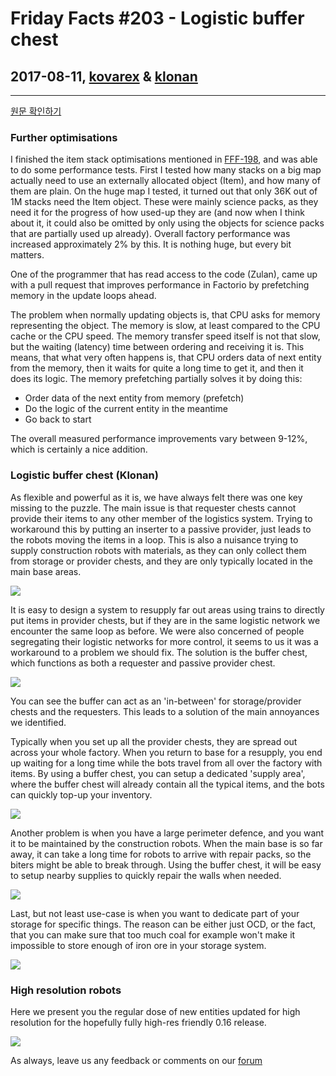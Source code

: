 # Friday Facts #203 - Logistic buffer chest

## 2017-08-11, [kovarex](https://factorio.com/blog/author/kovarex) & [klonan](https://factorio.com/blog/author/Klonan)

---

[원문 확인하기](https://factorio.com/blog/post/fff-203)

### Further optimisations
I finished the item stack optimisations mentioned in [FFF-198](./198.md), and was able to do some performance tests. First I tested how many stacks on a big map actually need to use an externally allocated object (Item), and how many of them are plain. On the huge map I tested, it turned out that only 36K out of 1M stacks need the Item object. These were mainly science packs, as they need it for the progress of how used-up they are (and now when I think about it, it could also be omitted by only using the objects for science packs that are partially used up already). Overall factory performance was increased approximately 2% by this. It is nothing huge, but every bit matters.

One of the programmer that has read access to the code (Zulan), came up with a pull request that improves performance in Factorio by prefetching memory in the update loops ahead.

The problem when normally updating objects is, that CPU asks for memory representing the object. The memory is slow, at least compared to the CPU cache or the CPU speed. The memory transfer speed itself is not that slow, but the waiting (latency) time between ordering and receiving it is. This means, that what very often happens is, that CPU orders data of next entity from the memory, then it waits for quite a long time to get it, and then it does its logic. The memory prefetching partially solves it by doing this:

* Order data of the next entity from memory (prefetch)
* Do the logic of the current entity in the meantime
* Go back to start

The overall measured performance improvements vary between 9-12%, which is certainly a nice addition.

### Logistic buffer chest (Klonan)
As flexible and powerful as it is, we have always felt there was one key missing to the puzzle. The main issue is that requester chests cannot provide their items to any other member of the logistics system. Trying to workaround this by putting an inserter to a passive provider, just leads to the robots moving the items in a loop. This is also a nuisance trying to supply construction robots with materials, as they can only collect them from storage or provider chests, and they are only typically located in the main base areas.

![](https://cdn.factorio.com/assets/img/blog/fff-203-old-system.png)

It is easy to design a system to resupply far out areas using trains to directly put items in provider chests, but if they are in the same logistic network we encounter the same loop as before. We were also concerned of people segregating their logistic networks for more control, it seems to us it was a workaround to a problem we should fix. The solution is the buffer chest, which functions as both a requester and passive provider chest.

![](https://cdn.factorio.com/assets/img/blog/fff-203-new-system.png)

You can see the buffer can act as an 'in-between' for storage/provider chests and the requesters. This leads to a solution of the main annoyances we identified.

Typically when you set up all the provider chests, they are spread out across your whole factory. When you return to base for a resupply, you end up waiting for a long time while the bots travel from all over the factory with items. By using a buffer chest, you can setup a dedicated 'supply area', where the buffer chest will already contain all the typical items, and the bots can quickly top-up your inventory.

![](https://cdn.factorio.com/assets/img/blog/fff-203-buffer-chest-usage-1.png)

Another problem is when you have a large perimeter defence, and you want it to be maintained by the construction robots. When the main base is so far away, it can take a long time for robots to arrive with repair packs, so the biters might be able to break through. Using the buffer chest, it will be easy to setup nearby supplies to quickly repair the walls when needed.

![](https://cdn.factorio.com/assets/img/blog/fff-203-buffer-chest-usage-2.png)

Last, but not least use-case is when you want to dedicate part of your storage for specific things. The reason can be either just OCD, or the fact, that you can make sure that too much coal for example won't make it impossible to store enough of iron ore in your storage system.

![](https://cdn.factorio.com/assets/img/blog/fff-203-buffer-chest-usage-3.png)

### High resolution robots
Here we present you the regular dose of new entities updated for high resolution for the hopefully fully high-res friendly 0.16 release.

![](https://cdn.factorio.com/assets/img/blog/fff-203-hr-robots.gif)

As always, leave us any feedback or comments on our [forum](https://forums.factorio.com/51766)